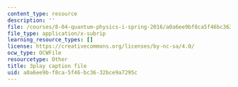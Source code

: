 ```yaml
---
content_type: resource
description: ''
file: /courses/8-04-quantum-physics-i-spring-2016/a0a6ee9bf8ca5f46bc3632bce9a7295c_-8mPXAsX3DY.vtt
file_type: application/x-subrip
learning_resource_types: []
license: https://creativecommons.org/licenses/by-nc-sa/4.0/
ocw_type: OCWFile
resourcetype: Other
title: 3play caption file
uid: a0a6ee9b-f8ca-5f46-bc36-32bce9a7295c
---
```

